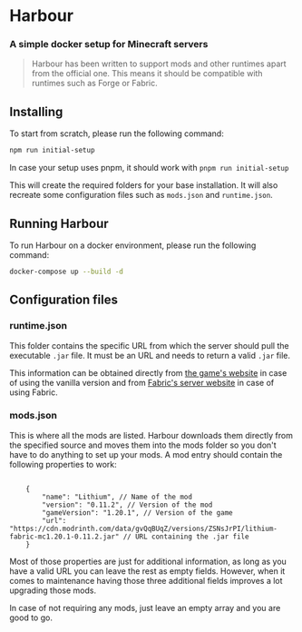 # Harbour

### A simple docker setup for Minecraft servers

> Harbour has been written to support mods and other runtimes apart from the official one. This means it should be compatible with runtimes such as Forge or Fabric.

## Installing

To start from scratch, please run the following command:

```bash
npm run initial-setup
```

In case your setup uses pnpm, it should work with `pnpm run initial-setup`

This will create the required folders for your base installation. It will also recreate some configuration files such as `mods.json` and `runtime.json`.

## Running Harbour

To run Harbour on a docker environment, please run the following command:

```bash
docker-compose up --build -d
```

## Configuration files

### runtime.json

This folder contains the specific URL from which the server should pull the executable `.jar` file. It must be an URL and needs to return a valid `.jar` file.

This information can be obtained directly from [the game's website](https://www.minecraft.net/en-us/download/server) in case of using the vanilla version and from [Fabric's server website](https://fabricmc.net/use/server/) in case of using Fabric.

### mods.json

This is where all the mods are listed. Harbour downloads them directly from the specified source and moves them into the mods folder so you don't have to do anything to set up your mods. A mod entry should contain the following properties to work:

```jsonc

    {
        "name": "Lithium", // Name of the mod
        "version": "0.11.2", // Version of the mod
        "gameVersion": "1.20.1", // Version of the game
        "url": "https://cdn.modrinth.com/data/gvQqBUqZ/versions/ZSNsJrPI/lithium-fabric-mc1.20.1-0.11.2.jar" // URL containing the .jar file
    }
```

Most of those properties are just for additional information, as long as you have a valid URL you can leave the rest as empty fields. However, when it comes to maintenance having those three additional fields improves a lot upgrading those mods.

In case of not requiring any mods, just leave an empty array and you are good to go.

